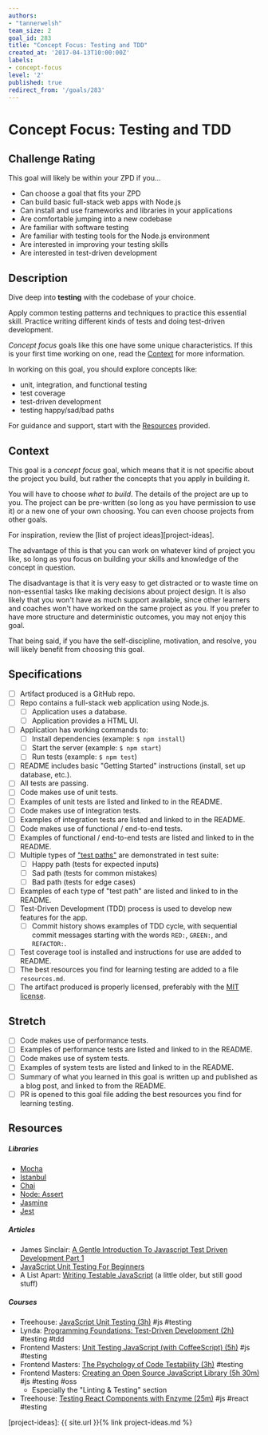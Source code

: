 ```yaml
---
authors:
- "tannerwelsh"
team_size: 2
goal_id: 283
title: "Concept Focus: Testing and TDD"
created_at: '2017-04-13T10:00:00Z'
labels:
- concept-focus
level: '2'
published: true
redirect_from: '/goals/283'
---
```


# Concept Focus: Testing and TDD

## Challenge Rating

This goal will likely be within your ZPD if you...

- Can choose a goal that fits your ZPD
- Can build basic full-stack web apps with Node.js
- Can install and use frameworks and libraries in your applications
- Are comfortable jumping into a new codebase
- Are familiar with software testing
- Are familiar with testing tools for the Node.js environment
- Are interested in improving your testing skills
- Are interested in test-driven development

## Description

Dive deep into **testing** with the codebase of your choice.

Apply common testing patterns and techniques to practice this essential skill. Practice writing different kinds of tests and doing test-driven development.

_Concept focus_ goals like this one have some unique characteristics. If this is your first time working on one, read the [Context](#context) for more information.

In working on this goal, you should explore concepts like:

- unit, integration, and functional testing
- test coverage
- test-driven development
- testing happy/sad/bad paths

For guidance and support, start with the [Resources](#resources) provided.

## Context

This goal is a _concept focus_ goal, which means that it is not specific about the project you build, but rather the concepts that you apply in building it.

You will have to choose _what to build_. The details of the project are up to you. The project can be pre-written (so long as you have permission to use it) or a new one of your own choosing. You can even choose projects from other goals.

For inspiration, review the [list of project ideas][project-ideas].

The advantage of this is that you can work on whatever kind of project you like, so long as you focus on building your skills and knowledge of the concept in question.

The disadvantage is that it is very easy to get distracted or to waste time on non-essential tasks like making decisions about project design. It is also likely that you won't have as much support available, since other learners and coaches won't have worked on the same project as you. If you prefer to have more structure and deterministic outcomes, you may not enjoy this goal.

That being said, if you have the self-discipline, motivation, and resolve, you will likely benefit from choosing this goal.

## Specifications

- [ ] Artifact produced is a GitHub repo.
- [ ] Repo contains a full-stack web application using Node.js.
  - [ ] Application uses a database.
  - [ ] Application provides a HTML UI.
- [ ] Application has working commands to:
  - [ ] Install dependencies (example: `$ npm install`)
  - [ ] Start the server (example: `$ npm start`)
  - [ ] Run tests (example: `$ npm test`)
- [ ] README includes basic "Getting Started" instructions (install, set up database, etc.).
- [ ] All tests are passing.
- [ ] Code makes use of unit tests.
- [ ] Examples of unit tests are listed and linked to in the README.
- [ ] Code makes use of integration tests.
- [ ] Examples of integration tests are listed and linked to in the README.
- [ ] Code makes use of functional / end-to-end tests.
- [ ] Examples of functional / end-to-end tests are listed and linked to in the README.
- [ ] Multiple types of ["test paths"](http://www.nishantverma.com/2010/03/test-case-paths-happy-sad-bad.html) are demonstrated in test suite:
  - [ ] Happy path (tests for expected inputs)
  - [ ] Sad path (tests for common mistakes)
  - [ ] Bad path (tests for edge cases)
- [ ] Examples of each type of "test path" are listed and linked to in the README.
- [ ] Test-Driven Development (TDD) process is used to develop new features for the app.
  - [ ] Commit history shows examples of TDD cycle, with sequential commit messages starting with the words `RED:`, `GREEN:`, and `REFACTOR:`.
- [ ] Test coverage tool is installed and instructions for use are added to README.
- [ ] The best resources you find for learning testing are added to a file `resources.md`.
- [ ] The artifact produced is properly licensed, preferably with the [MIT license][mit-license].

## Stretch

- [ ] Code makes use of performance tests.
- [ ] Examples of performance tests are listed and linked to in the README.
- [ ] Code makes use of system tests.
- [ ] Examples of system tests are listed and linked to in the README.
- [ ] Summary of what you learned in this goal is written up and published as a blog post, and linked to from the README.
- [ ] PR is opened to this goal file adding the best resources you find for learning testing.

## Resources

##### Libraries

- [Mocha](https://mochajs.org/)
- [Istanbul](https://istanbul.js.org/)
- [Chai](http://chaijs.com/)
- [Node: Assert](https://nodejs.org/api/assert.html)
- [Jasmine](https://jasmine.github.io/)
- [Jest](https://facebook.github.io/jest/)

##### Articles

- James Sinclair: [A Gentle Introduction To Javascript Test Driven Development Part 1](http://jrsinclair.com/articles/2016/gentle-introduction-to-javascript-tdd-intro/)
- [JavaScript Unit Testing For Beginners](https://designmodo.com/test-javascript-unit/)
- A List Apart: [Writing Testable JavaScript](https://alistapart.com/article/writing-testable-javascript) (a little older, but still good stuff)

##### Courses

- Treehouse: [JavaScript Unit Testing (3h)](https://teamtreehouse.com/library/javascript-unit-testing) #js #testing
- Lynda: [Programming Foundations: Test-Driven Development (2h)](https://www.lynda.com/Developer-Programming-Foundations-tutorials/Foundations-Programming-Test-Driven-Development/124398-2.html) #testing #tdd
- Frontend Masters: [Unit Testing JavaScript (with CoffeeScript) (5h)](https://frontendmasters.com/courses/unit-testing-javascript/) #js #testing
- Frontend Masters: [The Psychology of Code Testability (3h)](https://frontendmasters.com/courses/angularjs-and-code-testability/) #testing
- Frontend Masters: [Creating an Open Source JavaScript Library (5h 30m)](https://frontendmasters.com/courses/open-source/) #js #testing #oss
  - Especially the "Linting & Testing" section
- Treehouse: [Testing React Components with Enzyme (25m)](https://teamtreehouse.com/library/testing-react-components-with-enzyme-2) #js #react #testing

[mit-license]: https://opensource.org/licenses/MIT
[project-ideas]: {{ site.url }}{% link project-ideas.md %}
